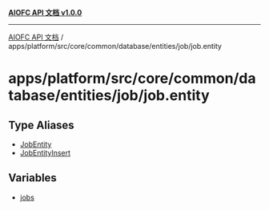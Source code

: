[**AIOFC API 文档 v1.0.0**](../../../../../../../../../README.md)

***

[AIOFC API 文档](../../../../../../../../../modules.md) / apps/platform/src/core/common/database/entities/job/job.entity

# apps/platform/src/core/common/database/entities/job/job.entity

## Type Aliases

- [JobEntity](type-aliases/JobEntity.md)
- [JobEntityInsert](type-aliases/JobEntityInsert.md)

## Variables

- [jobs](variables/jobs.md)
